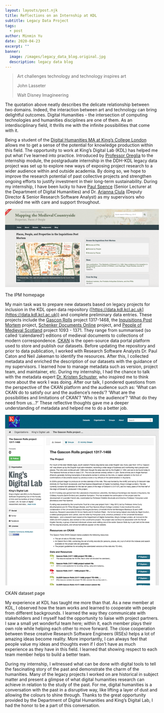 ```yaml
---
layout: layouts/post.njk
title: Reflections on an Internship at KDL
subtitle: Legacy Data Project
tags:
  - post
author: Minmin Yu
date: 2020-04-23
excerpt: ""
banner:
  image: /images/legacy_data_blog.original.jpg
  description: legacy data blog
---
```


> Art challenges technology and technology inspires art
>
> John Lasseter
>
> Walt Disney Imagineering

The quotation above neatly describes the delicate relationship between  two domains. Indeed, the interaction between art and technology can bring delightful outcomes. Digital Humanities - the intersection of computing technologies and humanities disciplines are one of them. As an interdisciplinary field, it thrills me with the infinite possibilities that come with it.

Being a student of the [Digital Humanities MA at King’s College London](https://www.kcl.ac.uk/study/postgraduate/taught-courses/digital-humanities-ma) allows me to get a sense of the potential for knowledge production within this field. The opportunity to work at King’s Digital Lab (KDL) has helped me put what I’ve learned into practice. Introduced by [Professor Oreglia](https://www.kcl.ac.uk/people/dr-elisa-oreglia) to the internship module, the postgraduate internship in the DDH-KDL legacy data project was set up to explore new ways of exposing project research to a wider audience within and outside academia. By doing so, we hope to improve the research potential of past collective projects and strengthen ongoing efforts to justify investment in their long-term sustainability. During my internship, I have been lucky to have [Paul Spence](https://www.kcl.ac.uk/people/paul-spence) (Senior Lecturer at the Department of Digital Humanities) and Dr. [Arianna Ciula](https://www.kdl.kcl.ac.uk/who-we-are/dr-arianna-ciula/) (Deputy Director & Senior Research Software Analyst) as my supervisors who provided me with care and support throughout.

![ipm home](/images/Screenshot_2020-04-23_at_09.08.42.width-1024.png)

The IPM homepage

My main task was to prepare new datasets based on legacy projects for inclusion in the KDL open data repository ([https://data.kdl.kcl.ac.uk](https://data.kdl.kcl.ac.uk)) and complete preliminary data entries. These projects include the [Gascon Rolls](http://www.gasconrolls.org/en/) project 1317-1468, the [Inquisitions Post Mortem](http://www.inquisitionspostmortem.ac.uk) project, [Schenker Documents Online](http://www.schenkerdocumentsonline.org/index.html) project, and [People of Medieval Scotland](http://poms.ac.uk/) project 1093 - 1371. They range from summarised (so called ‘calendared’) editions of medieval documents to collections of modern correspondence. [CKAN](https://ckan.org/) is the open-source data portal platform used to store and publish our datasets. Before updating the repository and prior to data publication, I worked with Research Software Analysts Dr. Paul Caton and Neil Jakeman to identify the resources. After this, I collected metadata and enriched the description of our datasets with the guidance of my supervisors. I learned how to manage metadata such as version, project team, and maintainer, etc. During my internship, I had the chance to talk with the metadata expert [Dr. Kristen Schuster](https://www.kcl.ac.uk/people/dr-kristen-schuster), who inspired me to think more about the work I was doing. After our talk, I pondered questions from the perspective of the CKAN platform and the audience such as: ‘What can CKAN do to satisfy our and the audience’s needs’? ‘What are the possibilities and limitations of CKAN’? ‘Who is the audience’? ‘What do they need from us…?’ These reflective thoughts gave me a deeper understanding of metadata and helped me to do a better job.

![gascon ckan](/images/Screenshot_2020-04-23_at_09.14.58.width-1024.png)

CKAN dataset page

My experience at KDL has taught me more than that. As a new member at KDL, I observed how the team works and learned to cooperate with people from different backgrounds. I learned the way they communicate with stakeholders and I myself had the opportunity to liaise with project partners. I saw a small yet wonderful team here; within it, each member plays their own role while helping each other to move forward. The close cooperation between these creative Research Software Engineers (RSEs) helps a lot of amazing ideas become reality. More importantly, I can always feel that people value my ideas and thoughts even if I don’t have as much experience as they have in this field. I learned that showing respect to each team member helps to build a better team.

During my internship, I witnessed what can be done with digital tools to tell the fascinating story of the past and demonstrate the charm of the humanities. Many of the legacy projects I worked on are historical in subject matter and present a glimpse of what digital humanities research can achieve in relation to the study of the past. For me, digital humanities is a conversation with the past in a disruptive way, like lifting a layer of dust and allowing the colours to shine through. Thanks to the great opportunity provided by the Department of Digital Humanities and King’s Digital Lab, I had the honor to be a part of this conversation.
